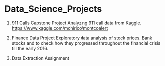 # Data_Science_Projects
1) 911 Calls Capstone Project 
Analyzing 911 call data from Kaggle. 
https://www.kaggle.com/mchirico/montcoalert

2) Finance Data Project
Exploratory data analysis of stock prices.
Bank stocks and to check how they progressed throughout the financial crisis till the early 2016.

3) Data Extraction Assignment

